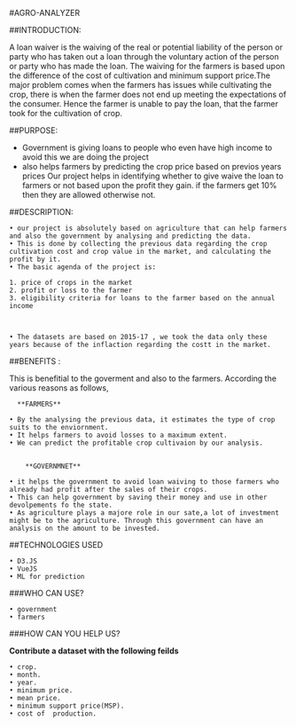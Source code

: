 #AGRO-ANALYZER

##INTRODUCTION:

   A loan waiver is the waiving of the real or potential liability of the person or party who has taken out a loan through the voluntary action of the person or party who has made the loan. 
   The waiving for the farmers is based upon the difference of the cost of cultivation and minimum support price.The major problem comes when the farmers has issues while cultivating the crop, there is when the farmer does not
   end up meeting the expectations of the consumer. Hence the farmer is unable to pay the loan, that the farmer took for the cultivation of crop. 
   
##PURPOSE:
  
*   Government is giving loans to people who even have high income to avoid this we are doing the project 
*   also helps farmers by predicting the crop price based on previos years prices 
   Our project helps in identifying whether to give waive the loan to farmers or not based upon the profit they gain. if the farmers get 10% then they are allowed otherwise not.
   
   
##DESCRIPTION:

    • our project is absolutely based on agriculture that can help farmers and also the government by analysing and predicting the data.
    • This is done by collecting the previous data regarding the crop cultivation cost and crop value in the market, and calculating the profit by it.
    • The basic agenda of the project is:
      
    1. price of crops in the market
    2. profit or loss to the farmer
    3. eligibility criteria for loans to the farmer based on the annual income
       


    • The datasets are based on 2015-17 , we took the data only these years because of the inflaction regarding the costt in the market.

##BENEFITS :
 
This is benefitial to the goverment and also to the farmers. According the various reasons as follows,
       
      **FARMERS**

    • By the analysing the previous data, it estimates the type of crop suits to the enviornment.
    • It helps farmers to avoid losses to a maximum extent.
    • We can predict the profitable crop cultivaion by our analysis.


        **GOVERNMNET**

    • it helps the government to avoid loan waiving to those farmers who  already had profit after the sales of their crops.
    • This can help government by saving their money and use in other devolpements fo the state.
    • As agriculture plays a majore role in our sate,a lot of investment might be to the agriculture. Through this government can have an analysis on the amount to be invested.

   
  ##TECHNOLOGIES USED
   
    • D3.JS
    • VueJS 
    • ML for prediction



###WHO CAN USE?
    
    • government 
    • farmers

###HOW CAN YOU  HELP US?

**Contribute a dataset with the following feilds**

    • crop.
    • month.
    • year.
    • minimum price.
    • mean price.
    • minimum support price(MSP).
    • cost of  production.
